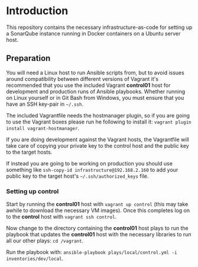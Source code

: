 # Introduction

This repository contains the necessary infrastructure-as-code for setting up
a SonarQube instance running in Docker containers on a Ubuntu server host.

## Preparation
You will need a Linux host to run Ansible scripts from, but to avoid issues
around compatibility between different versions of Vagrant it's recommended
that you use the included Vagrant __control01__ host for development and
production runs of Ansible playbooks. Whether running on Linux yourself or
in Git Bash from Windows, you must ensure that you have an SSH key-pair in
`~/.ssh`.

The included Vagrantfile needs the hostmanager plugin, so if you are going
to use the Vagrant boxes please run he following to install it:
`vagrant plugin install vagrant-hostmanager`.

If you are doing development against the Vagrant hosts, the Vagrantfile will
take care of copying your private key to the control host and the public key
to the target hosts.

If instead you are going to be working on production you should use something
like `ssh-copy-id infrastructure@192.168.2.160` to add your public key to the
target host's `~/.ssh/authorized_keys` file.

### Setting up control

Start by running the __control01__ host with `vagrant up control` (this may take
awhile to download the necessary VM images). Once this completes log on to
the __control__ host with `vagrant ssh control`.

Now change to the directory containing the __control01__ host plays to run the
playbook that updates the __control01__ host with the necessary libraries to run
all our other plays: `cd /vagrant`.

Run the playbook with:
`ansible-playbook plays/local/control.yml -i inventories/dev/local`.
